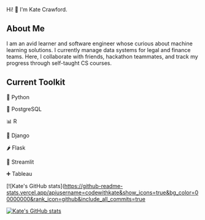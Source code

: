 Hi! 👋 I'm Kate Crawford. 

## About Me

I am an avid learner and software engineer whose curious about machine learning solutions. I currently manage data systems for legal and finance teams. Here, I collaborate with friends, hackathon teammates, and track my progress through self-taught CS courses. 

## Current Toolkit

🐍 Python

🐘 PostgreSQL

📊 R

🐸 Django

🌶️ Flask

👑 Streamlit

➕ Tableau

[![Kate's GitHub stats](https://github-readme-stats.vercel.app/apiusername=codewithkate&show_icons=true&bg_color=00000000&rank_icon=github&include_all_commits=true

[![Kate's GitHub stats](https://github-readme-stats.vercel.app/apiusername=codewithkate&show_icons=true&bg_color=00000000&rank_icon=github&include_all_commits=true)](https://github.com/anuraghazra/github-readme-stats)
